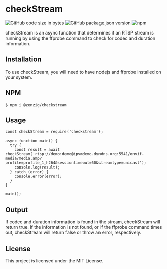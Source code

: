 # checkStream

![GitHub code size in bytes](https://img.shields.io/github/languages/code-size/zenzig/checkStream?style=plastic)
![GitHub package.json version](https://img.shields.io/github/package-json/v/zenzig/checkStream?color=3ded25&style=plastic)
![npm](https://img.shields.io/npm/dt/checkstream?style=plastic)

checkStream is an async function that determines if an RTSP stream is running by using the ffprobe command to check for codec and duration information.

## Installation

To use checkStream, you will need to have nodejs and ffprobe installed on your system.

## NPM

```shell
$ npm i @zenzig/checkstream
```

## Usage

```
const checkStream = require('checkstream');

async function main() {
  try {
    const result = await checkStream('rtsp://demo:demo@ipvmdemo.dyndns.org:5541/onvif-media/media.amp?profile=profile_1_h264&sessiontimeout=60&streamtype=unicast');
    console.log(result);
  } catch (error) {
    console.error(error);
  }
}

main();
```

## Output

If codec and duration information is found in the stream, checkStream will return true. If the information is not found, or if the ffprobe command times out, checkStream will return false or throw an error, respectively.

## License

This project is licensed under the MIT License.
